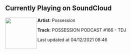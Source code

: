 ## Currently Playing on SoundCloud

[<img align="left" width="100" src="https://i1.sndcdn.com/artworks-TRcJdwDN0cKqj3M0-6XNsSA-t500x500.jpg">](https://soundcloud.com/possessiontechno/tdj-possession-podcast)

**Artist**: Possession 

**Track**: POSSESSION PODCAST #166 - TDJ

Last updated at 04/12/2021 08:46
